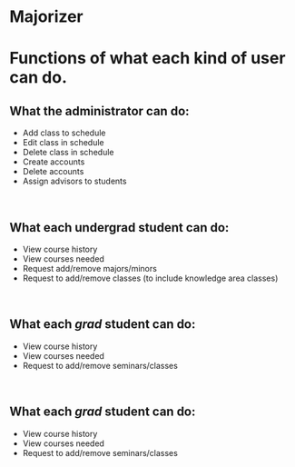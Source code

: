 # Majorizer

<h1>Functions of what each kind of user can do.</h1>

<h2>What the administrator can do:</h1>
<ul>
  <li>Add class to schedule</li>
  <li>Edit class in schedule</li>
  <li>Delete class in schedule</li>
  <li>Create accounts</li>
  <li>Delete accounts</li>
  <li>Assign advisors to students</li>
</ul>
<br>

<h2>What each undergrad student can do:</h1>
<ul>
  <li>View course history</li>
  <li>View courses needed</li>
  <li>Request add/remove majors/minors</li>
  <li>Request to add/remove classes (to include knowledge area classes)</li>
</ul>
<br>

<h2>What each <i>grad</i> student can do:</h1>
<ul>
  <li>View course history</li>
  <li>View courses needed</li>
  <li>Request to add/remove seminars/classes</li>
</ul>
<br>

<h2>What each <i>grad</i> student can do:</h1>
<ul>
  <li>View course history</li>
  <li>View courses needed</li>
  <li>Request to add/remove seminars/classes</li>
</ul>




